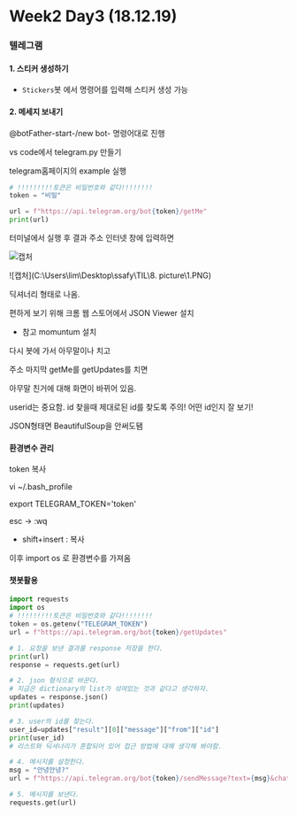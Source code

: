 # Week2 Day3 (18.12.19)

### 텔레그램

#### 1. 스티커 생성하기

* `Stickers`봇 에서 명령어를 입력해 스티커 생성 가능

#### 2. 메세지 보내기 

@botFather-start-/new bot- 명령어대로 진행

vs code에서 telegram.py 만들기

telegram홈페이지의 example 실행

```python
# !!!!!!!!!토큰은 비밀번호와 같다!!!!!!!!
token = "비밀"

url = f"https://api.telegram.org/bot{token}/getMe"
print(url)
```

터미널에서 실행 후 결과 주소 인터넷 창에 입력하면

![캡처](C:\Users\student\Desktop\TIL\pic\1.PNG)

![캡처](C:\Users\lim\Desktop\ssafy\TIL\8. picture\1.PNG)

딕셔너리 형태로 나옴. 

편하게 보기 위해 크롬 웹 스토어에서 JSON Viewer 설치

* 참고 momuntum 설치

다시 봇에 가서 아무말이나 치고

주소 마지막 getMe를 getUpdates를 치면

아무말 친거에 대해 화면이 바뀌어 있음.

userid는 중요함. id 찾을때 제대로된 id를 찾도록 주의! 어떤 id인지 잘 보기!

JSON형태면 BeautifulSoup을 안써도됌



#### 환경변수 관리

token 복사

vi ~/.bash_profile

export TELEGRAM_TOKEN='token'

esc -> :wq

* shift+insert : 복사



이후 import os 로 환경변수를 가져옴



#### 챗봇활용

```python
import requests
import os
# !!!!!!!!!토큰은 비밀번호와 같다!!!!!!!!
token = os.getenv("TELEGRAM_TOKEN")
url = f"https://api.telegram.org/bot{token}/getUpdates"

# 1. 요청을 보낸 결과를 response 저장을 한다.
print(url)
response = requests.get(url)

# 2. json 형식으로 바꾼다.
# 지금은 dictionary의 list가 섞여있는 것과 같다고 생각하자.
updates = response.json()
print(updates)

# 3. user의 id를 찾는다.
user_id=updates["result"][0]["message"]["from"]["id"]
print(user_id)
# 리스트와 딕셔너리가 혼합되어 있어 접근 방법에 대해 생각해 봐야함.

# 4. 메시지를 설정한다.
msg = "안녕안녕?"
url = f"https://api.telegram.org/bot{token}/sendMessage?text={msg}&chat_id={user_id}"

# 5. 메시지를 보낸다.
requests.get(url)

```

